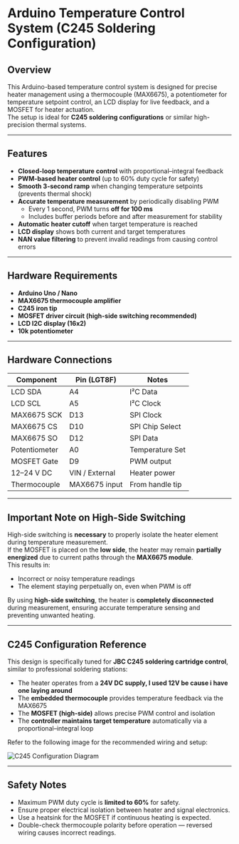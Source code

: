 # Arduino Temperature Control System (C245 Soldering Configuration)

## Overview
This Arduino-based temperature control system is designed for precise heater management using a thermocouple (MAX6675), a potentiometer for temperature setpoint control, an LCD display for live feedback, and a MOSFET for heater actuation.  
The setup is ideal for **C245 soldering configurations** or similar high-precision thermal systems.

---

## Features
- **Closed-loop temperature control** with proportional–integral feedback  
- **PWM-based heater control** (up to 60% duty cycle for safety)  
- **Smooth 3-second ramp** when changing temperature setpoints (prevents thermal shock)  
- **Accurate temperature measurement** by periodically disabling PWM  
  - Every 1 second, PWM turns **off for 100 ms**
  - Includes buffer periods before and after measurement for stability  
- **Automatic heater cutoff** when target temperature is reached  
- **LCD display** shows both current and target temperatures  
- **NAN value filtering** to prevent invalid readings from causing control errors

---

## Hardware Requirements
- **Arduino Uno / Nano**
- **MAX6675 thermocouple amplifier**
- **C245 iron tip**
- **MOSFET driver circuit (high-side switching recommended)**
- **LCD I2C display (16x2)**
- **10k potentiometer**

 ---
## Hardware Connections

| Component | Pin (LGT8F) | Notes |
|------------|--------------|-------|
| LCD SDA | A4 | I²C Data |
| LCD SCL | A5 | I²C Clock |
| MAX6675 SCK | D13 | SPI Clock |
| MAX6675 CS | D10 | SPI Chip Select |
| MAX6675 SO | D12 | SPI Data |
| Potentiometer | A0 | Temperature Set |
| MOSFET Gate | D9 | PWM output |
| 12–24 V DC | VIN / External | Heater power |
| Thermocouple | MAX6675 input | From handle tip |

---

## Important Note on High-Side Switching
High-side switching is **necessary** to properly isolate the heater element during temperature measurement.  
If the MOSFET is placed on the **low side**, the heater may remain **partially energized** due to current paths through the **MAX6675 module**.  
This results in:
- Incorrect or noisy temperature readings  
- The element staying perpetually on, even when PWM is off  

By using **high-side switching**, the heater is **completely disconnected** during measurement, ensuring accurate temperature sensing and preventing unwanted heating.

---

## C245 Configuration Reference
This design is specifically tuned for **JBC C245 soldering cartridge control**, similar to professional soldering stations:
- The heater operates from a **24V DC supply, I used 12V be cause i have one laying around**
- The **embedded thermocouple** provides temperature feedback via the MAX6675
- The **MOSFET (high-side)** allows precise PWM control and isolation  
- The **controller maintains target temperature** automatically via a proportional–integral loop  

Refer to the following image for the recommended wiring and setup:

![C245 Configuration Diagram](images.png)

---

## Safety Notes
- Maximum PWM duty cycle is **limited to 60%** for safety.
- Ensure proper electrical isolation between heater and signal electronics.
- Use a heatsink for the MOSFET if continuous heating is expected.
- Double-check thermocouple polarity before operation — reversed wiring causes incorrect readings.

